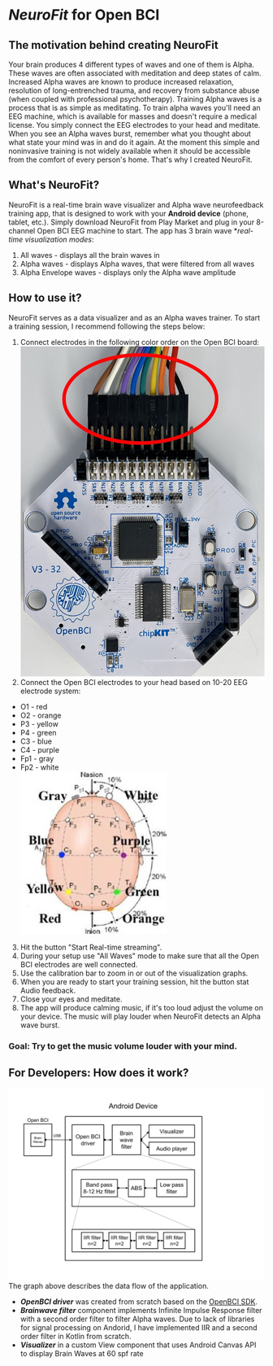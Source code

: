 # *NeuroFit*  for Open BCI

## The motivation behind creating NeuroFit
Your brain produces 4 different types of waves and one of them is Alpha. These waves are often associated with meditation and deep states of calm. Increased Alpha waves are known to produce increased relaxation, resolution of long-entrenched trauma, and recovery from substance abuse (when coupled with professional psychotherapy). Training Alpha waves is a process that is as simple as meditating. To train alpha waves you'll need an EEG machine, which is available for masses and doesn't require a medical license. You simply connect the EEG electrodes to your head and meditate. When you see an Alpha waves burst, remember what you thought about what state your mind was in and do it again. At the moment this simple and noninvasive training is not widely available when it should be accessible from the comfort of every person's home. That's why I created NeuroFit.

## What's NeuroFit?
NeuroFit is a real-time brain wave visualizer and Alpha wave neurofeedback training app, that is designed to work with your **Android device** (phone, tablet, etc.). Simply download NeuroFit from Play Market and plug in your 8-channel Open BCI EEG machine to start. The app has 3 brain wave **real-time visualization modes*: 
1. All waves - displays all the brain waves in 
2. Alpha waves - displays Alpha waves, that were filtered from all waves
3. Alpha Envelope waves - displays only the Alpha wave amplitude

## How to use it?
NeuroFit serves as a data visualizer and as an Alpha waves trainer. To start a training session, I recommend following the steps below:
1. Connect electrodes in the following color order on the Open BCI board: 
![10-20 points](assets/wire_connection.jpg)
2. Connect the Open BCI electrodes to your head based on 10-20 EEG electrode system:
 - O1 - red
 - O2 - orange
 - P3 - yellow
 - P4 - green
 - C3 - blue
 - C4 - purple
 - Fp1 - gray
 - Fp2 - white </br>
![10-20 system](assets/head_points.jpg)
3. Hit the button "Start Real-time streaming".
4. During your setup use "All Waves" mode to make sure that all the Open BCI electrodes are well connected.
5. Use the calibration bar to zoom in or out of the visualization graphs.
6. When you are ready to start your training session, hit the button stat Audio feedback.
7. Close your eyes and meditate.
8. The app will produce calming music, if it's too loud adjust the volume on your device. The music will play louder when NeuroFit detects an Alpha wave burst. 
### Goal: Try to get the music volume louder with your mind.

## For Developers: How does it work?
![NeuroFit Data Flow Graph](assets/data_flow.png)
The graph above describes the data flow of the application.
+ ***OpenBCI driver*** was created from scratch based on the [OpenBCI SDK](https://docs.openbci.com/Cyton/CytonSDK/).
+ ***Brainwave filter*** component implements Infinite Impulse Response filter with a second order filter to filter Alpha waves. Due to lack of libraries for signal processing on Andorid, I have implemented IIR and a second order filter in Kotlin from scratch.
+ ***Visualizer*** in a custom View component that uses Android Canvas API to display Brain Waves at 60 spf rate